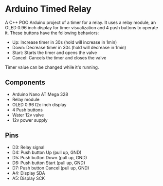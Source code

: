 # Arduino Timed Relay

A C++ POO Arduino project of a timer for a relay. It uses a relay module, an OLED 0.96 inch display for timer visualization and 4 push buttons to operate it. These buttons have the following behaviors:
- Up: Increase timer in 30s (hold will increase in 1min)
- Down: Decrease timer in 30s (hold will decrease in 1min)
- Start: Starts the timer and opens the valve
- Cancel: Cancels the timer and closes the valve

Timer value can be changed while it's running.

## Components
- Arduino Nano AT Mega 328
- Relay module
- OLED 0.96 I2c inch display
- 4 Push buttons
- Water 12v valve
- 12v power supply

## Pins
- D3: Relay signal
- D4: Push button Up (pull up, GND)
- D5: Push button Down (pull up, GND)
- D6: Push button Start (pull up, GND)
- D7: Push button Cancel (pull up, GND)
- A4: Display SDA
- A5: Display SCK

